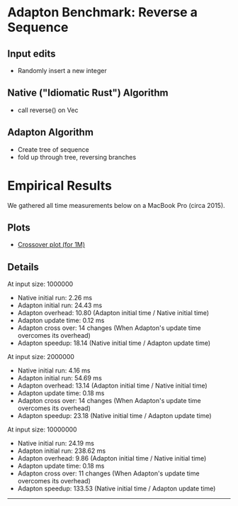 Adapton Benchmark: Reverse a Sequence
============================================

Input edits
-----------
 - Randomly insert a new integer

Native ("Idiomatic Rust") Algorithm
-------------------------------------
 - call reverse() on Vec

Adapton Algorithm
-------------------
 - Create tree of sequence
 - fold up through tree, reversing branches

Empirical Results
=================

We gathered all time measurements below on a MacBook Pro (circa 2015).

Plots
------

- [Crossover plot (for 1M)](default.pdf)

Details
------------

At input size: 1000000
 - Native initial run: 2.26 ms
 - Adapton initial run: 24.43 ms
 - Adapton overhead: 10.80 (Adapton initial time / Native initial time)
 - Adapton update time: 0.12 ms
 - Adapton cross over: 14 changes  (When Adapton's update time overcomes its overhead)
 - Adapton speedup: 18.14 (Native initial time / Adapton update time)

 At input size: 2000000
 - Native initial run: 4.16 ms
 - Adapton initial run: 54.69 ms
 - Adapton overhead: 13.14 (Adapton initial time / Native initial time)
 - Adapton update time: 0.18 ms
 - Adapton cross over: 14 changes  (When Adapton's update time overcomes its overhead)
 - Adapton speedup: 23.18 (Native initial time / Adapton update time)

 At input size: 10000000
 - Native initial run: 24.19 ms
 - Adapton initial run: 238.62 ms
 - Adapton overhead: 9.86 (Adapton initial time / Native initial time)
 - Adapton update time: 0.18 ms
 - Adapton cross over: 11 changes  (When Adapton's update time overcomes its overhead)
 - Adapton speedup: 133.53 (Native initial time / Adapton update time)

------------


